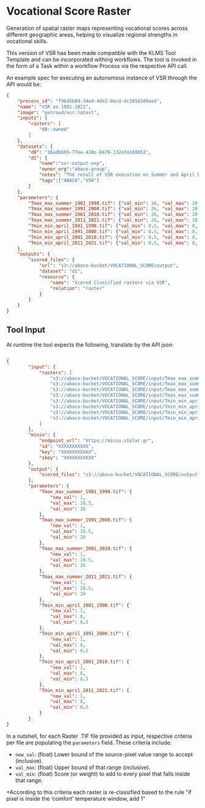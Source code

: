 # Vocational Score Raster

Generation of spatial raster maps representing vocational scores across different geographic areas, helping to visualize regional strengths in vocational skills.

This version of VSR has been made compatible with the KLMS Tool Template and can be incorporated withing workflows. The tool is invoked in the form of a Task within a workflow Process via the respective API call. 

An example spec for executing an autonomous instance of VSR through the API would be:

```json
{
    "process_id": "f9645b89-34e4-4de2-8ecd-dc10163d9aed",
    "name": "VSR on 1981-2021",
    "image": "petroud/vsr:latest",
    "inputs": {
        "rasters": [
            "d0::owned"
        ]
    },
    "datasets": {
        "d0": "16adb665-77ea-410c-8476-132e34160b53",
        "d1": {
            "name":"vsr-output-exp",
            "owner_org":"abaco-group",
            "notes": "The result of VSR execution on Summer and April Dataset VSR Input",
            "tags":["ABACO","VSR"]
        }
    },
    "parameters": {
        "Tmax_max_summer_1981_1990.tif": {"val_min": 26, "val_max": 28.5, "new_val": 1},
        "Tmax_max_summer_1991_2000.tif": {"val_min": 26, "val_max": 28.5, "new_val": 1},
        "Tmax_max_summer_2001_2010.tif": {"val_min": 26, "val_max": 28.5, "new_val": 1},
        "Tmax_max_summer_2011_2021.tif": {"val_min": 26, "val_max": 28.5, "new_val": 1},
        "Tmin_min_april_1981_1990.tif": {"val_min": 0.5, "val_max": 8, "new_val": 1},
        "Tmin_min_april_1991_2000.tif": {"val_min": 0.5, "val_max": 8, "new_val": 1},
        "Tmin_min_april_2001_2010.tif": {"val_min": 0.5, "val_max": 8, "new_val": 1},
        "Tmin_min_april_2011_2021.tif": {"val_min": 0.5, "val_max": 8, "new_val": 1}
    },
    "outputs": {
        "scored_files": {
            "url": "s3://abaco-bucket/VOCATIONAL_SCORE/output",
            "dataset": "d1",
            "resource": {
                "name": "Scored Classified rasters via VSR",
                "relation": "raster"
            }
        }
    }
}
```

## Tool Input 
At runtime the tool expects the following, translate by the API json: 
```json

{
        "input": {
            "rasters": [
                "s3://abaco-bucket/VOCATIONAL_SCORE/input/Tmax_max_summer_1981_1990.tif",
                "s3://abaco-bucket/VOCATIONAL_SCORE/input/Tmax_max_summer_2001_2010.tif",
                "s3://abaco-bucket/VOCATIONAL_SCORE/input/Tmax_max_summer_1991_2000.tif",
                "s3://abaco-bucket/VOCATIONAL_SCORE/input/Tmax_max_summer_2011_2021.tif",
                "s3://abaco-bucket/VOCATIONAL_SCORE/input/Tmin_min_april_1981_1990.tif",
                "s3://abaco-bucket/VOCATIONAL_SCORE/input/Tmin_min_april_2001_2010.tif",
                "s3://abaco-bucket/VOCATIONAL_SCORE/input/Tmin_min_april_2011_2021.tif",
                "s3://abaco-bucket/VOCATIONAL_SCORE/input/Tmin_min_april_1991_2000.tif"
            ]
        },
        "minio": {
            "endpoint_url": "https://minio.stelar.gr",
            "id": "XXXXXXXXXXX",
            "key": "XXXXXXXXXXX",
            "skey": "XXXXXXXXXXX"
        },
        "output": {
            "scored_files": "s3://abaco-bucket/VOCATIONAL_SCORE/output"
        },
        "parameters": {
            "Tmax_max_summer_1981_1990.tif": {
                "new_val": 1,
                "val_max": 28.5,
                "val_min": 26
            },
            "Tmax_max_summer_1991_2000.tif": {
                "new_val": 1,
                "val_max": 28.5,
                "val_min": 26
            },
            "Tmax_max_summer_2001_2010.tif": {
                "new_val": 1,
                "val_max": 28.5,
                "val_min": 26
            },
            "Tmax_max_summer_2011_2021.tif": {
                "new_val": 1,
                "val_max": 28.5,
                "val_min": 26
            },
            "Tmin_min_april_1981_1990.tif": {
                "new_val": 1,
                "val_max": 8,
                "val_min": 0.5
            },
            "Tmin_min_april_1991_2000.tif": {
                "new_val": 1,
                "val_max": 8,
                "val_min": 0.5
            },
            "Tmin_min_april_2001_2010.tif": {
                "new_val": 1,
                "val_max": 8,
                "val_min": 0.5
            },
            "Tmin_min_april_2011_2021.tif": {
                "new_val": 1,
                "val_max": 8,
                "val_min": 0.5
            }
        }
}
```

In a nutshell, for each Raster .TIF file provided as input, respective criteria per file are populating the `parameters` field. These criteria include:
-    `new_val`: (float) Lower bound of the source-pixel value range to accept (inclusive). 
-    `val_max`: (float) Upper bound of that range (inclusive).	
-    `val_min`: (float) Score (or weight) to add to every pixel that falls inside that range.

+According to this criteria each raster is re-classified based to the rule "if pixel is inside the ‘comfort’ temperature window, add 1"



